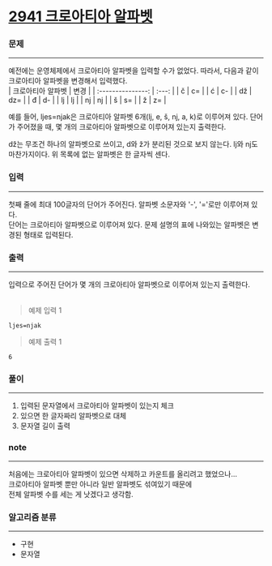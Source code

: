 [2941 크로아티아 알파벳](https://www.acmicpc.net/problem/2941)  
===========
### 문제  

--------------
예전에는 운영체제에서 크로아티아 알파벳을 입력할 수가 없었다. 따라서, 다음과 같이 크로아티아 알파벳을 변경해서 입력했다.  
|   크로아티아 알파벳    |  변경  |
| :---------------: | :---: |
|         č         |  c=   |
|         ć         |  c-   |
|        dž         |  dz=  |
|         đ         |  d-   |
|        lj         |  lj   |
|        nj         |  nj   |
|         š         |  s=   |
|         ž         |  z=   |

예를 들어, ljes=njak은 크로아티아 알파벳 6개(lj, e, š, nj, a, k)로 이루어져 있다. 단어가 주어졌을 때, 몇 개의 크로아티아 알파벳으로 이루어져 있는지 출력한다.  

dž는 무조건 하나의 알파벳으로 쓰이고, d와 ž가 분리된 것으로 보지 않는다. lj와 nj도 마찬가지이다. 위 목록에 없는 알파벳은 한 글자씩 센다.  

### 입력  

--------------
첫째 줄에 최대 100글자의 단어가 주어진다. 알파벳 소문자와 '-', '='로만 이루어져 있다.  
단어는 크로아티아 알파벳으로 이루어져 있다. 문제 설명의 표에 나와있는 알파벳은 변경된 형태로 입력된다.  

### 출력  

--------------
입력으로 주어진 단어가 몇 개의 크로아티아 알파벳으로 이루어져 있는지 출력한다.  
<br>
> 예제 입력 1  
```
ljes=njak
```  
> 예제 출력 1  
```
6
```

### 풀이  
  
--------------
1. 입력된 문자열에서 크로아티아 알파벳이 있는지 체크
2. 있으면 한 글자짜리 알파벳으로 대체
3. 문자열 길이 출력

### note  

--------------
처음에는 크로아티아 알파벳이 있으면 삭제하고 카운트를 올리려고 했었으나...  
크로아티아 알파벳 뿐만 아니라 일반 알파벳도 섞여있기 때문에  
전체 알파벳 수를 세는 게 낫겠다고 생각함.  


### 알고리즘 분류  
  
--------------
- 구현
- 문자열